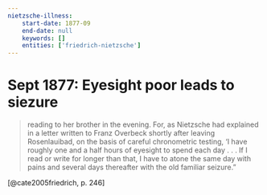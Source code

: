```yaml
---
nietzsche-illness:
    start-date: 1877-09
    end-date: null
    keywords: []
    entities: ['friedrich-nietzsche']
---
```


# Sept 1877: Eyesight poor leads to siezure

> reading to her brother in the evening. For, as Nietzsche had explained in a
> letter written to Franz Overbeck shortly after leaving Rosenlauibad, on the
> basis of careful chronometric testing, ‘I have roughly one and a half hours
> of eyesight to spend each day . . . If I read or write for longer than that,
> I have to atone the same day with pains and several days thereafter with the
> old familiar seizure.”

[@cate2005friedrich, p. 246]
